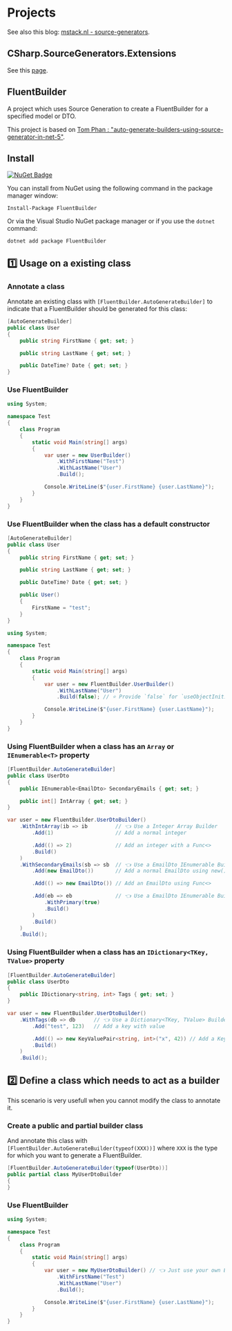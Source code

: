 # Projects

See also this blog: [mstack.nl - source-generators](https://mstack.nl/blog/20210801-source-generators).

## CSharp.SourceGenerators.Extensions
See this [page](https://github.com/StefH/FluentBuilder/tree/main/src-extensions).

## FluentBuilder
A project which uses Source Generation to create a FluentBuilder for a specified model or DTO.

This project is based on [Tom Phan : "auto-generate-builders-using-source-generator-in-net-5"](https://justsimplycode.com/2020/12/06/auto-generate-builders-using-source-generator-in-net-5/).

## Install
[![NuGet Badge](https://buildstats.info/nuget/FluentBuilder)](https://www.nuget.org/packages/FluentBuilder)

You can install from NuGet using the following command in the package manager window:

`Install-Package FluentBuilder`

Or via the Visual Studio NuGet package manager or if you use the `dotnet` command:

`dotnet add package FluentBuilder`

## :one: Usage on a existing class
### Annotate a class
Annotate an existing class with `[FluentBuilder.AutoGenerateBuilder]` to indicate that a FluentBuilder should be generated for this class:
``` c#
[AutoGenerateBuilder]
public class User
{
    public string FirstName { get; set; }

    public string LastName { get; set; }

    public DateTime? Date { get; set; }
}
```

### Use FluentBuilder
``` c#
using System;

namespace Test
{
    class Program
    {
        static void Main(string[] args)
        {
            var user = new UserBuilder()
                .WithFirstName("Test")
                .WithLastName("User")
                .Build();

            Console.WriteLine($"{user.FirstName} {user.LastName}");
        }
    }
}
```

### Use FluentBuilder when the class has a default constructor
``` c#
[AutoGenerateBuilder]
public class User
{
    public string FirstName { get; set; }

    public string LastName { get; set; }

    public DateTime? Date { get; set; }

    public User()
    {
        FirstName = "test";
    }
}
```

``` c#
using System;

namespace Test
{
    class Program
    {
        static void Main(string[] args)
        {
            var user = new FluentBuilder.UserBuilder()
                .WithLastName("User")
                .Build(false); // ⭐ Provide `false` for `useObjectInitializer` here.

            Console.WriteLine($"{user.FirstName} {user.LastName}");
        }
    }
}
```

### Using FluentBuilder when a class has an `Array` or `IEnumerable<T>` property
``` c#
[FluentBuilder.AutoGenerateBuilder]
public class UserDto
{
    public IEnumerable<EmailDto> SecondaryEmails { get; set; }

    public int[] IntArray { get; set; }
}
```

``` c#
var user = new FluentBuilder.UserDtoBuilder()
    .WithIntArray(ib => ib         // 👈 Use a Integer Array Builder
        .Add(1)                    // Add a normal integer

        .Add(() => 2)              // Add an integer with a Func<>
        .Build()
    )
    .WithSecondaryEmails(sb => sb  // 👈 Use a EmailDto IEnumerable Builder
        .Add(new EmailDto())       // Add a normal EmailDto using new() constructor

        .Add(() => new EmailDto()) // Add an EmailDto using Func<>

        .Add(eb => eb              // 👈 Use a EmailDto IEnumerable Builder to add an EmailDto
            .WithPrimary(true)
            .Build()
        )
        .Build()
    )
    .Build();
```

### Using FluentBuilder when a class has an `IDictionary<TKey, TValue>` property
``` c#
[FluentBuilder.AutoGenerateBuilder]
public class UserDto
{
    public IDictionary<string, int> Tags { get; set; }
}
```

``` c#
var user = new FluentBuilder.UserDtoBuilder()
    .WithTags(db => db      // 👈 Use a Dictionary<TKey, TValue> Builder
        .Add("test", 123)   // Add a key with value

        .Add(() => new KeyValuePair<string, int>("x", 42)) // Add a KeyValuePair with a Func<>
        .Build()
    )
    .Build();
```

## :two: Define a class which needs to act as a builder
This scenario is very usefull when you cannot modify the class to annotate it.

### Create a public and partial builder class
And annotate this class with `[FluentBuilder.AutoGenerateBuilder(typeof(XXX))]` where `XXX` is the type for which you want to generate a FluentBuilder.
``` c#
[FluentBuilder.AutoGenerateBuilder(typeof(UserDto))]
public partial class MyUserDtoBuilder
{
}
```

### Use FluentBuilder
``` c#
using System;

namespace Test
{
    class Program
    {
        static void Main(string[] args)
        {
            var user = new MyUserDtoBuilder() // 👈 Just use your own Builder
                .WithFirstName("Test")
                .WithLastName("User")
                .Build();

            Console.WriteLine($"{user.FirstName} {user.LastName}");
        }
    }
}
```